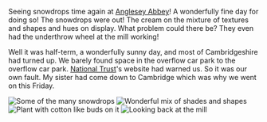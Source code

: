 Seeing snowdrops time again at [Anglesey Abbey](https://www.nationaltrust.org.uk/anglesey-abbey-gardens-and-lode-mill)! A wonderfully fine day for
doing so! The snowdrops were out! The cream on the mixture of textures and
shapes and hues on display. What problem could there be? They even had
the underthrow wheel at the mill working!

Well it was half-term, a wonderfully sunny day, and most of Cambridgeshire
had turned up. We barely found space in the overflow car park to the overflow
car park. [National Trust](https://www.nationaltrust.org.uk/)'s website had warned us. So it was our own fault.
My sister had come down to Cambridge which was why we went on this Friday.

![Some of the many snowdrops](P1390143.jpg)
![Wonderful mix of shades and shapes](P1390148.jpg)
![Plant with cotton like buds on it](P1390149.jpg)
![Looking back at the mill](P1390156.jpg)
